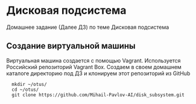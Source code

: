 # Дисковая подсистема
Домашнее задание (Далее ДЗ) по теме Дисковая подсистема
## Создание виртуальной машины
Виртуальная машина создается с помощью Vagrant. Используется Российский репозиторий Vagrant Box.
Создаем в своем домашнем каталоге директорию под ДЗ и клонируем этот репозиторий из GitHub
```
  mkdir ~/otus/
  cd ~/otus/
  git clone https://github.com/Mihail-Pavlov-AI/disk_subsystem.git

```
